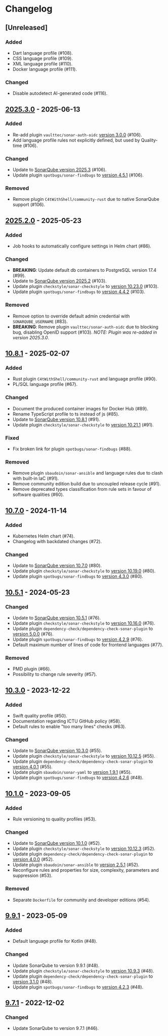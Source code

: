 # Changelog

## [Unreleased]

### Added

- Dart language profile (#108).
- CSS language profile (#109).
- XML language profile (#110).
- Docker language profile (#111).

### Changed

- Disable autodetect AI-generated code (#116).

## [2025.3.0](https://github.com/ICTU/sonar/releases/tag/2025.3.0) - 2025-06-13

### Added

- Re-add plugin `vaulttec/sonar-auth-oidc` [version 3.0.0](https://github.com/vaulttec/sonar-auth-oidc/releases/tag/3.0.0) (#106).
- Add language profile rules not explicitly defined, but used by Quality-time (#106).

### Changed

- Update to [SonarQube version 2025.3](https://www.sonarsource.com/products/sonarqube/whats-new/2025-3/) (#106).
- Update plugin `spotbugs/sonar-findbugs` to [version 4.5.1](https://github.com/spotbugs/sonar-findbugs/releases/tag/4.5.1) (#106).

### Removed

- Remove plugin `C4tWithShell/community-rust` due to native SonarQube support (#106).

## [2025.2.0](https://github.com/ICTU/sonar/releases/tag/2025.2.0) - 2025-05-23

### Added

- Job hooks to automatically configure settings in Helm chart (#86).

### Changed

- **BREAKING**: Update default db containers to PostgreSQL version 17.4 (#99).
- Update to [SonarQube version 2025.2](https://www.sonarsource.com/products/sonarqube/whats-new/2025-2/) (#103).
- Update plugin `checkstyle/sonar-checkstyle` to [version 10.23.0](https://github.com/checkstyle/sonar-checkstyle/releases/tag/10.23.0) (#103).
- Update plugin `spotbugs/sonar-findbugs` to [version 4.4.2](https://github.com/spotbugs/sonar-findbugs/releases/tag/4.4.2) (#103).

### Removed

- Remove option to override default admin credential with `SONARQUBE_USERNAME` (#83).
- **BREAKING**: Remove plugin `vaulttec/sonar-auth-oidc` due to blocking bug, disabling OpenID support (#103). _NOTE: Plugin was re-added in version 2025.3.0_.

## [10.8.1](https://github.com/ICTU/sonar/releases/tag/10.8.1) - 2025-02-07

### Added

- Rust plugin `C4tWithShell/community-rust` and language profile (#90).
- PL/SQL language profile (#67).

### Changed

- Document the produced container images for Docker Hub (#89).
- Rename TypeScript profile to ts instead of js (#85).
- Update to [SonarQube version 10.8.1](https://www.sonarsource.com/products/sonarqube/whats-new/sonarqube-10-7/) (#91).
- Update plugin `checkstyle/sonar-checkstyle` to [version 10.21.1](https://github.com/checkstyle/sonar-checkstyle/releases/tag/10.21.1) (#91).

### Fixed

- Fix broken link for plugin `spotbugs/sonar-findbugs` (#88).

### Removed

- Remove plugin `sbaudoin/sonar-ansible` and language rules due to clash with built-in IaC (#91).
- Remove community edition build due to uncoupled release cycle (#91).
- Remove deprecated types classification from rule sets in favour of software qualities (#60).

## [10.7.0](https://github.com/ICTU/sonar/releases/tag/10.7.0) - 2024-11-14

### Added

- Kubernetes Helm chart (#74).
- Changelog with backdated changes (#72).

### Changed

- Update to [SonarQube version 10.7.0](https://www.sonarsource.com/products/sonarqube/whats-new/sonarqube-10-7/) (#80).
- Update plugin `checkstyle/sonar-checkstyle` to [version 10.19.0](https://github.com/checkstyle/sonar-checkstyle/releases/tag/10.19.0) (#80).
- Update plugin `spotbugs/sonar-findbugs` to [version 4.3.0](https://github.com/spotbugs/sonar-findbugs/releases/tag/4.3.0) (#80).

## [10.5.1](https://github.com/ICTU/sonar/releases/tag/10.5.1) - 2024-05-23

### Changed

- Update to [SonarQube version 10.5.1](https://www.sonarsource.com/products/sonarqube/whats-new/sonarqube-10-5/) (#76).
- Update plugin `checkstyle/sonar-checkstyle` to [version 10.16.0](https://github.com/checkstyle/sonar-checkstyle/releases/tag/10.16.0) (#76).
- Update plugin `dependency-check/dependency-check-sonar-plugin` to [version 5.0.0](https://github.com/dependency-check/dependency-check-sonar-plugin/releases/tag/5.0.0) (#76).
- Update plugin `spotbugs/sonar-findbugs` to [version 4.2.9](https://github.com/spotbugs/sonar-findbugs/releases/tag/4.2.9) (#76).
- Default maximum number of lines of code for frontend languages (#77).

### Removed

- PMD plugin (#66).
- Possibility to change rule severity (#57).

## [10.3.0](https://github.com/ICTU/sonar/releases/tag/10.3.0) - 2023-12-22

### Added

- Swift quality profile (#50).
- Documentation regarding ICTU GitHub policy (#58).
- Default rules to enable "too many lines" checks (#63).

### Changed

- Update to [SonarQube version 10.3.0](https://www.sonarsource.com/products/sonarqube/whats-new/sonarqube-10-3/) (#55).
- Update plugin `checkstyle/sonar-checkstyle` to [version 10.12.5](https://github.com/checkstyle/sonar-checkstyle/releases/tag/10.12.5) (#55).
- Update plugin `dependency-check/dependency-check-sonar-plugin` to [version 4.0.1](https://github.com/dependency-check/dependency-check-sonar-plugin/releases/tag/4.0.1) (#55).
- Update plugin `sbaudoin/sonar-yaml` to [version 1.9.1](https://github.com/sbaudoin/sonar-yaml/releases/tag/v1.9.1) (#55).
- Update plugin `spotbugs/sonar-findbugs` to [version 4.2.6](https://github.com/spotbugs/sonar-findbugs/releases/tag/4.2.6) (#48).

## [10.1.0](https://github.com/ICTU/sonar/releases/tag/10.1.0) - 2023-09-05

### Added

- Rule versioning to quality profiles (#53).

### Changed

- Update to [SonarQube version 10.1.0](https://www.sonarsource.com/products/sonarqube/whats-new/sonarqube-10-1/) (#52).
- Update plugin `checkstyle/sonar-checkstyle` to [version 10.12.3](https://github.com/checkstyle/sonar-checkstyle/releases/tag/10.12.3) (#52).
- Update plugin `dependency-check/dependency-check-sonar-plugin` to [version 4.0.0](https://github.com/dependency-check/dependency-check-sonar-plugin/releases/tag/4.0.0) (#52).
- Update plugin `sbaudoin/sonar-ansible` to [version 2.5.1](https://github.com/sbaudoin/sonar-ansible/releases/tag/v2.5.1) (#52).
- Reconfigure rules and properties for size, complexity, parameters and suppression (#53).

### Removed

- Separate `Dockerfile` for community and developer editions (#54).

## [9.9.1](https://github.com/ICTU/sonar/releases/tag/9.9.1) - 2023-05-09

### Added

- Default language profile for Kotlin (#48).

### Changed

- Update SonarQube to version 9.9.1 (#48).
- Update plugin `checkstyle/sonar-checkstyle` to [version 10.9.3](https://github.com/checkstyle/sonar-checkstyle/releases/tag/10.9.3) (#48).
- Update plugin `dependency-check/dependency-check-sonar-plugin` to [version 3.1.0](https://github.com/dependency-check/dependency-check-sonar-plugin/releases/tag/3.1.0) (#48).
- Update plugin `spotbugs/sonar-findbugs` to [version 4.2.3](https://github.com/spotbugs/sonar-findbugs/releases/tag/4.2.3) (#48).

## [9.7.1](https://github.com/ICTU/sonar/releases/tag/9.7.1) - 2022-12-02

### Changed

- Update SonarQube to version 9.7.1 (#46).
